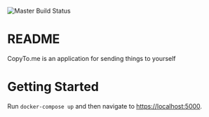 ![Master Build Status](https://img.shields.io/badge/dynamic/json?color=blue&label=Build%20Status&query=%24%5B0%5D.state&url=https%3A%2F%2Fapi.github.com%2Frepos%2Fsilleknarf%2Fcopyto.me%2Fstatuses%2Fmaster)

README
======

CopyTo.me is an application for sending things to yourself

Getting Started
===============

Run `docker-compose up` and then navigate to [https://localhost:5000](https://localhost:5000).
